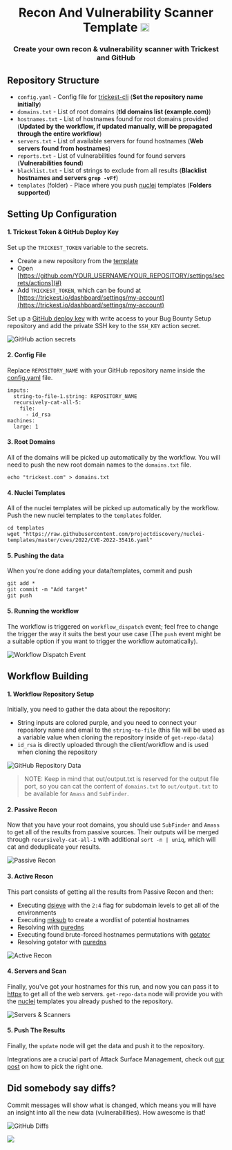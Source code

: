 <h1 align="center">Recon And Vulnerability Scanner Template
 <a href="https://twitter.com/intent/tweet?text=Recon%20And%20Vulnerability%20Scanner%20Template%20-%20Create%20your%20own%20recon%20%26%20vulnerability%20scanner%20with%20Trickest%20and%20GitHub%20https://github.com/trickest/recon-and-vulnerability-scanner-template&hashtags=automation,asm,cve,recon"><img src="https://img.shields.io/badge/Tweet--lightgrey?logo=twitter&style=social" alt="Tweet" height="20"/></a></h1>
<h3 align="center">Create your own recon & vulnerability scanner with Trickest and GitHub
</h3>

## Repository Structure

- `config.yaml` - Config file for [trickest-cli](https://github.com/trickest/trickest-cli) (**Set the repository name initially**)
- `domains.txt` - List of root domains  (**tld domains list (example.com)**)
- `hostnames.txt` - List of hostnames found for root domains provided (**Updated by the workflow, if updated manually, will be propagated through the entire workflow**)
- `servers.txt` - List of available servers for found hostnames (**Web servers found from hostnames**)
- `reports.txt` - List of vulnerabilities found for found servers (**Vulnerabilities found**)
- `blacklist.txt` - List of strings to exclude from all results (**Blacklist hostnames and servers `grep -vFf`**)
- `templates` (folder) - Place where you push [nuclei](https://github.com/projectdiscovery/nuclei) templates (**Folders supported**)


## Setting Up Configuration

#### 1. Trickest Token & GitHub Deploy Key

Set up the `TRICKEST_TOKEN` variable to the secrets.

- Create a new repository from the [template](https://github.com/trickest/recon-and-vulnerability-scanner-template)
- Open [https://github.com/YOUR_USERNAME/YOUR_REPOSITORY/settings/secrets/actions](#)
- Add `TRICKEST_TOKEN`, which can be found at [https://trickest.io/dashboard/settings/my-account](https://trickest.io/dashboard/settings/my-account)

Set up a [GitHub deploy key](https://docs.github.com/en/developers/overview/managing-deploy-keys#deploy-keys) with write access to your Bug Bounty Setup repository and add the private SSH key to the `SSH_KEY` action secret.

![GitHub action secrets](/images/github-action-secrets.png)


#### 2. Config File

Replace `REPOSITORY_NAME`  with your GitHub repository name inside the [config.yaml](config.yaml) file.

```
inputs:   
  string-to-file-1.string: REPOSITORY_NAME
  recursively-cat-all-5:
    file:
      - id_rsa
machines:
  large: 1
```

#### 3. Root Domains

All of the domains will be picked up automatically by the workflow. You will need to push the new root domain names to the `domains.txt` file.

```
echo "trickest.com" > domains.txt
```

#### 4. Nuclei Templates

All of the nuclei templates will be picked up automatically by the workflow. Push the new nuclei templates to the `templates` folder.

```
cd templates
wget "https://raw.githubusercontent.com/projectdiscovery/nuclei-templates/master/cves/2022/CVE-2022-35416.yaml"
```

#### 5. Pushing the data
When you're done adding your data/templates, commit and push 

```
git add *
git commit -m "Add target"
git push
```

#### 5. Running the workflow

The workflow is triggered on `workflow_dispatch` event; feel free to change the trigger the way it suits the best your use case (The `push` event might be a suitable option if you want to trigger the workflow automatically).

![Workflow Dispatch Event](/images/workflow-dispatch-event.png)



## Workflow Building

#### 1. Workflow Repository Setup

Initially, you need to gather the data about the repository:

- String inputs are colored purple, and you need to connect your repository name and email to the `string-to-file` (this file will be used as a variable value when cloning the repository inside of `get-repo-data`)
- `id_rsa` is directly uploaded through the client/workflow and is used when cloning the repository

![GitHub Repository Data](/images/github-repository-data.png)

> NOTE: Keep in mind that out/output.txt is reserved for the output file port, so you can cat the content of `domains.txt` to `out/output.txt` to be available for `Amass` and `SubFinder`.
> 

#### 2. Passive Recon

Now that you have your root domains, you should use `SubFinder` and `Amass` to get all of the results from passive sources. Their outputs will be merged through `recursively-cat-all-1` with additional `sort -n | uniq`, which will cat and deduplicate your results.

![Passive Recon](/images/passive-recon.png)

#### 3. Active Recon

This part consists of getting all the results from Passive Recon and then:

- Executing [dsieve](https://github.com/trickest/dsieve) with the `2:4` flag for subdomain levels to get all of the environments
- Executing [mksub](https://github.com/trickest/mksub) to create a wordlist of potential hostnames
- Resolving with [puredns](https://github.com/d3mondev/puredns)
- Executing found brute-forced hostnames permutations with [gotator](https://github.com/Josue87/gotator)
- Resolving gotator with [puredns](https://github.com/d3mondev/puredns)

![Active Recon](/images/active-recon.png)


#### 4. Servers and Scan

Finally, you've got your hostnames for this run, and now you can pass it to [httpx](https://github.com/projectdiscovery/httpx) to get all of the web servers. `get-repo-data` node will provide you with the [nuclei](https://github.com/projectdiscovery/nuclei) templates you already pushed to the repository.

![Servers & Scanners](/images/servers-scanners.png)


#### 5. Push The Results

Finally, the `update` node will get the data and push it to the repository.

Integrations are a crucial part of Attack Surface Management, check out [our post](https://trickest.com/blog/picking-attack-surface-management-solution/#integrations) on how to pick the right one.

## Did somebody say diffs?

Commit messages will show what is changed, which means you will have an insight into all the new data (vulnerabilities). How awesome is that!

![GitHub Diffs](/images/diffs.png)


[<img src="./banner.png" />](https://trickest.io/auth/register)
